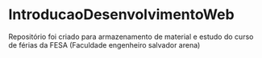 # IntroducaoDesenvolvimentoWeb
Repositório foi criado para armazenamento de material e estudo do curso de férias da FESA (Faculdade engenheiro salvador arena)
